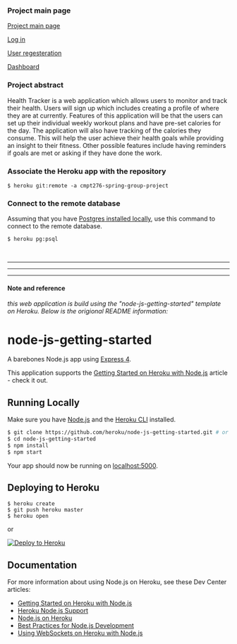 ### Project main page

[Project main page](https://cmpt276-spring-group-project.herokuapp.com)

[Log in](https://cmpt276-spring-group-project.herokuapp.com/login.html)

[User regesteration](https://cmpt276-spring-group-project.herokuapp.com/myform.html)

[Dashboard](https://cmpt276-spring-group-project.herokuapp.com/dashboard)

### Project abstract
Health Tracker is a web application which allows users to monitor and track their health. Users will sign up which includes creating a profile of where they are at currently. Features of this application will be that the users can set up their individual weekly workout plans and have pre-set calories for the day. The application will also have tracking of the calories they consume. This will help the user achieve their health goals while providing an insight to their fitness. Other possible features include having reminders if goals are met or asking if they have done the work.


### Associate the Heroku app with the repository

```
$ heroku git:remote -a cmpt276-spring-group-project
```

### Connect to the remote database
Assuming that you have [Postgres installed locally](https://devcenter.heroku.com/articles/heroku-postgresql#local-setup), use this command to connect to the remote database.

```
$ heroku pg:psql
```
  
<br>


---
---
---

#### Note and reference
_this web application is build using the "node-js-getting-started" template on Heroku. Below is the origional README information:_

# node-js-getting-started

A barebones Node.js app using [Express 4](http://expressjs.com/).

This application supports the [Getting Started on Heroku with Node.js](https://devcenter.heroku.com/articles/getting-started-with-nodejs) article - check it out.

## Running Locally

Make sure you have [Node.js](http://nodejs.org/) and the [Heroku CLI](https://cli.heroku.com/) installed.

```sh
$ git clone https://github.com/heroku/node-js-getting-started.git # or clone your own fork
$ cd node-js-getting-started
$ npm install
$ npm start
```

Your app should now be running on [localhost:5000](http://localhost:5000/).

## Deploying to Heroku

```
$ heroku create
$ git push heroku master
$ heroku open
```



or

[![Deploy to Heroku](https://www.herokucdn.com/deploy/button.png)](https://heroku.com/deploy)

## Documentation

For more information about using Node.js on Heroku, see these Dev Center articles:

- [Getting Started on Heroku with Node.js](https://devcenter.heroku.com/articles/getting-started-with-nodejs)
- [Heroku Node.js Support](https://devcenter.heroku.com/articles/nodejs-support)
- [Node.js on Heroku](https://devcenter.heroku.com/categories/nodejs)
- [Best Practices for Node.js Development](https://devcenter.heroku.com/articles/node-best-practices)
- [Using WebSockets on Heroku with Node.js](https://devcenter.heroku.com/articles/node-websockets)
